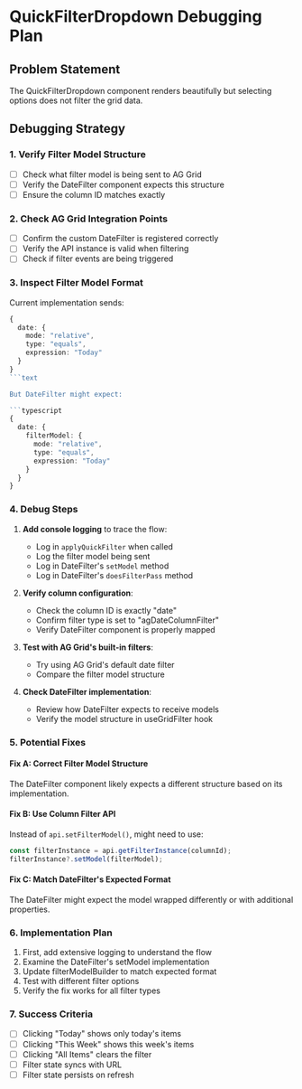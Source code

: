 # QuickFilterDropdown Debugging Plan

## Problem Statement

The QuickFilterDropdown component renders beautifully but selecting options does not filter the grid data.

## Debugging Strategy

### 1. Verify Filter Model Structure

- [ ] Check what filter model is being sent to AG Grid
- [ ] Verify the DateFilter component expects this structure
- [ ] Ensure the column ID matches exactly

### 2. Check AG Grid Integration Points

- [ ] Confirm the custom DateFilter is registered correctly
- [ ] Verify the API instance is valid when filtering
- [ ] Check if filter events are being triggered

### 3. Inspect Filter Model Format

Current implementation sends:

````typescript
{
  date: {
    mode: "relative",
    type: "equals",
    expression: "Today"
  }
}
```text

But DateFilter might expect:

```typescript
{
  date: {
    filterModel: {
      mode: "relative",
      type: "equals",
      expression: "Today"
    }
  }
}
````

### 4. Debug Steps

1. **Add console logging** to trace the flow:

   - Log in `applyQuickFilter` when called
   - Log the filter model being sent
   - Log in DateFilter's `setModel` method
   - Log in DateFilter's `doesFilterPass` method

2. **Verify column configuration**:

   - Check the column ID is exactly "date"
   - Confirm filter type is set to "agDateColumnFilter"
   - Verify DateFilter component is properly mapped

3. **Test with AG Grid's built-in filters**:

   - Try using AG Grid's default date filter
   - Compare the filter model structure

4. **Check DateFilter implementation**:
   - Review how DateFilter expects to receive models
   - Verify the model structure in useGridFilter hook

### 5. Potential Fixes

#### Fix A: Correct Filter Model Structure

The DateFilter component likely expects a different structure based on its implementation.

#### Fix B: Use Column Filter API

Instead of `api.setFilterModel()`, might need to use:

```typescript
const filterInstance = api.getFilterInstance(columnId);
filterInstance?.setModel(filterModel);
```

#### Fix C: Match DateFilter's Expected Format

The DateFilter might expect the model wrapped differently or with additional properties.

### 6. Implementation Plan

1. First, add extensive logging to understand the flow
2. Examine the DateFilter's setModel implementation
3. Update filterModelBuilder to match expected format
4. Test with different filter options
5. Verify the fix works for all filter types

### 7. Success Criteria

- [ ] Clicking "Today" shows only today's items
- [ ] Clicking "This Week" shows this week's items
- [ ] Clicking "All Items" clears the filter
- [ ] Filter state syncs with URL
- [ ] Filter state persists on refresh
